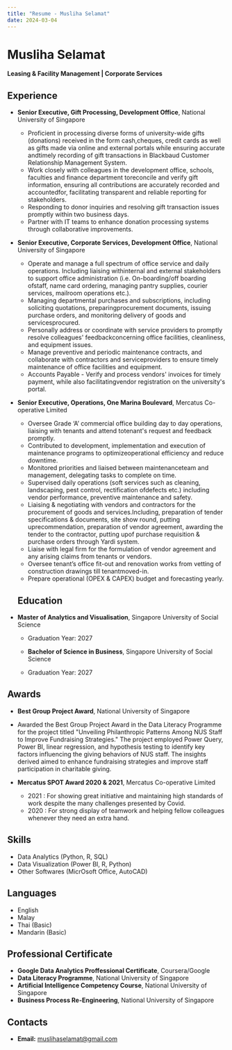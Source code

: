 ```yaml
---
title: "Resume - Musliha Selamat"
date: 2024-03-04
---
```

# Musliha Selamat 
**Leasing & Facility Management | Corporate Services**

## Experience  
- **Senior Executive, Gift Processing, Development Office**, National University of Singapore
  - Proficient in processing diverse forms of university-wide gifts (donations) received in the form cash,cheques, credit cards as well as gifts made via online and external portals while ensuring accurate andtimely recording of gift transactions in Blackbaud Customer Relationship Management System.
  - Work closely with colleagues in the development office, schools, faculties and finance department toreconcile and verify gift information, ensuring all contributions are accurately recorded and accountedfor, facilitating transparent and reliable reporting for stakeholders.
  - Responding to donor inquiries and resolving gift transaction issues promptly within two business days.
  - Partner with IT teams to enhance donation processing systems through collaborative improvements.

- **Senior Executive, Corporate Services, Development Office**, National University of Singapore
  - Operate and manage a full spectrum of office service and daily operations. Including liaising withinternal and external stakeholders to support office administration (i.e. On-boarding/off boarding ofstaff, name card ordering, managing pantry supplies, courier services, mailroom operations etc.).
  - Managing departmental purchases and subscriptions, including soliciting quotations, preparingprocurement documents, issuing purchase orders, and monitoring delivery of goods and servicesprocured.
  - Personally address or coordinate with service providers to promptly resolve colleagues' feedbackconcerning office facilities, cleanliness, and equipment issues.
  - Manage preventive and periodic maintenance contracts, and collaborate with contractors and serviceproviders to ensure timely maintenance of office facilities and equipment.
  - Accounts Payable - Verify and process vendors' invoices for timely payment, while also facilitatingvendor registration on the university's portal.
 
- **Senior Executive, Operations, One Marina Boulevard**, Mercatus Co-operative Limited
  - Oversee Grade ‘A’ commercial office building day to day operations, liaising with tenants and attend totenant's request and feedback promptly.
  - Contributed to development, implementation and execution of maintenance programs to optimizeoperational efficiency and reduce downtime.
  - Monitored priorities and liaised between maintenanceteam and management, delegating tasks to complete on time.
  - Supervised daily operations (soft services such as cleaning, landscaping, pest control, rectification ofdefects etc.) including vendor performance, preventive maintenance and safety.
  - Liaising & negotiating with vendors and contractors for the procurement of goods and services.Including, preparation of tender specifications & documents, site show round, putting uprecommendation, preparation of vendor agreement, awarding the tender to the contractor, putting upof purchase requisition & purchase orders through Yardi system.
  - Liaise with legal firm for the formulation of vendor agreement and any arising claims from tenants or vendors.
  - Oversee tenant’s office fit-out and renovation works from vetting of construction drawings till tenantmoved-in.
  - Prepare operational (OPEX & CAPEX) budget and forecasting yearly.

 
  ## Education 
- **Master of Analytics and Visualisation**, Singapore University of Social Science
  - Graduation Year: 2027
 
  - **Bachelor of Science in Business**, Singapore University of Social Science
  - Graduation Year: 2027


## Awards 
  - **Best Group Project Award**, National University of Singapore
  - Awarded the Best Group Project Award in the Data Literacy Programme for the project titled "Unveiling Philanthropic Patterns Among NUS Staff to Improve Fundraising Strategies." The project employed Power Query, Power BI, linear regression, and hypothesis testing to identify key factors influencing the giving behaviors of NUS staff. The insights derived aimed to enhance fundraising strategies and improve staff participation in charitable giving.

- **Mercatus SPOT Award 2020 & 2021**, Mercatus Co-operative Limited
  - 2021 : For showing great initiative and maintaining high standards of work despite the many challenges presented by Covid.
  - 2020 : For strong display of teamwork and helping fellow colleagues whenever they need an extra hand.
 
  
## Skills  
- Data Analytics (Python, R, SQL)  
- Data Visualization (Power BI, R, Python)
- Other Softwares (MicrOsoft Office, AutoCAD)


## Languages  
- English 
- Malay
- Thai (Basic)
- Mandarin (Basic)


## Professional Certificate
  - **Google Data Analytics Proffessional Certificate**, Coursera/Google
  - **Data Literacy Programme**, National University of Singapore
  - **Artificial Intelligence Competency Course**, National University of Singapore
  - **Business Process Re-Engineering**, National University of Singapore


## Contacts
  - **Email:** muslihaselamat@gmail.com

